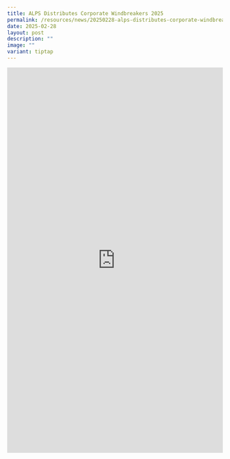 ```yaml
---
title: ALPS Distributes Corporate Windbreakers 2025
permalink: /resources/news/20250228-alps-distributes-corporate-windbreakers/
date: 2025-02-28
layout: post
description: ""
image: ""
variant: tiptap
---
```

<div class="iframe-wrapper">
<iframe style="border:none;overflow:hidden" height="900" width="100%" allowfullscreen="true" frameborder="0" src="https://www.facebook.com/plugins/video.php?height=314&amp;href=https%3A%2F%2Fwww.facebook.com%2Falpshealthcaresupplychain%2Fvideos%2F1546923822659569%2F&amp;show_text=true&amp;width=560&amp;t=0"></iframe>
</div>
<p></p>